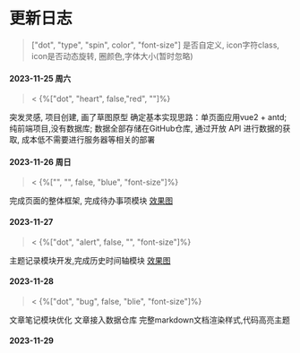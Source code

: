 # 更新日志

> ["dot", "type", "spin", color", "font-size"]
>  是否自定义, icon字符class, icon是否动态旋转, 圈颜色,字体大小(暂时忽略) 



<!-- 
#### 测速时间轴UI

>< {%["", "", true, "green", ""]%}

- ["", "", "green", ""]


#### 测速时间轴UI

>< {%["", "", true,"red", ""]%}

- ["", "", "red", ""]


#### 测速时间轴UI

>< {%["", "", true, "gray", ""]%}

- ["", "", "gray", ""]


#### 测速时间轴UI

>< {%["dot", "clock-circle-o", false, "blue", "font-size: 16px;"]%}

- ["dot", "clock-circle-o", "blue", "font-size: 16px;"]


 -->







#### 2023-11-25 周六

>< {%["dot", "heart", false,"red", ""]%}

突发灵感, 项目创建, 画了草图原型
确定基本实现思路：单页面应用vue2 + antd; 纯前端项目,没有数据库; 数据全部存储在GitHub仓库, 通过开放 API 进行数据的获取, 成本低不需要进行服务器等相关的部署

#### 2023-11-26 周日

>< {%["", "", false, "blue", "font-size"]%}

完成页面的整体框架, 完成待办事项模块 [效果图](https://gitcdn.xiaodongxier.com/obsidian/202311272349210.webp)



#### 2023-11-27

>< {%["dot", "alert", false, "", "font-size"]%}

主题记录模块开发,完成历史时间轴模块 [效果图](https://gitcdn.xiaodongxier.com/obsidian/202311272352787.webp)



#### 2023-11-28

>< {%["dot", "bug", false, "blie", "font-size"]%}

文章笔记模块优化
文章接入数据仓库
完整markdown文档渲染样式,代码高亮主题



#### 2023-11-29





